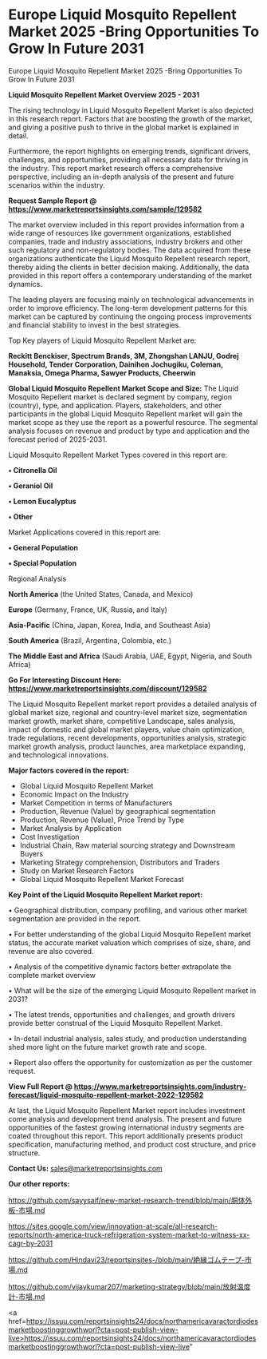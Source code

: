 # Europe Liquid Mosquito Repellent Market 2025 -Bring Opportunities To Grow In Future 2031
Europe Liquid Mosquito Repellent Market 2025 -Bring Opportunities To Grow In Future 2031

<Strong> Liquid Mosquito Repellent Market Overview 2025 - 2031</strong>

The rising technology in Liquid Mosquito Repellent Market is also depicted in this research report. Factors that are boosting the growth of the market, and giving a positive push to thrive in the global market is explained in detail.

Furthermore, the report highlights on emerging trends, significant drivers, challenges, and opportunities, providing all necessary data for thriving in the industry. This report market research offers a comprehensive perspective, including an in-depth analysis of the present and future scenarios within the industry.

<strong>Request Sample Report @ <a href=https://www.marketreportsinsights.com/sample/129582>https://www.marketreportsinsights.com/sample/129582</a></strong>

The market overview included in this report provides information from a wide range of resources like government organizations, established companies, trade and industry associations, industry brokers and other such regulatory and non-regulatory bodies. The data acquired from these organizations authenticate the Liquid Mosquito Repellent research report, thereby aiding the clients in better decision making. Additionally, the data provided in this report offers a contemporary understanding of the market dynamics.

The leading players are focusing mainly on technological advancements in order to improve efficiency. The long-term development patterns for this market can be captured by continuing the ongoing process improvements and financial stability to invest in the best strategies.

Top Key players of Liquid Mosquito Repellent Market are:

<strong>Reckitt Benckiser, Spectrum Brands, 3M, Zhongshan LANJU, Godrej Household, Tender Corporation, Dainihon Jochugiku, Coleman, Manaksia, Omega Pharma, Sawyer Products, Cheerwin</strong>

<strong><b>Global Liquid Mosquito Repellent Market Scope and Size:</b></strong>
The Liquid Mosquito Repellent market is declared segment by company, region (country), type, and application. Players, stakeholders, and other participants in the global Liquid Mosquito Repellent market will gain the market scope as they use the report as a powerful resource. The segmental analysis focuses on revenue and product by type and application and the forecast period of 2025-2031.

Liquid Mosquito Repellent Market Types covered in this report are:

<strong>• Citronella Oil

• Geraniol Oil

• Lemon Eucalyptus

• Other</strong>

Market Applications covered in this report are:

<strong>• General Population

• Special Population</strong> 

Regional Analysis

<strong>North America</strong> (the United States, Canada, and Mexico)

<strong>Europe</strong> (Germany, France, UK, Russia, and Italy)

<strong>Asia-Pacific</strong> (China, Japan, Korea, India, and Southeast Asia)

<strong>South America</strong> (Brazil, Argentina, Colombia, etc.)

<strong>The Middle East and Africa</strong> (Saudi Arabia, UAE, Egypt, Nigeria, and South Africa)

<strong>Go For Interesting Discount Here: <a href=https://www.marketreportsinsights.com/discount/129582>https://www.marketreportsinsights.com/discount/129582</a></strong>

The Liquid Mosquito Repellent market report provides a detailed analysis of global market size, regional and country-level market size, segmentation market growth, market share, competitive Landscape, sales analysis, impact of domestic and global market players, value chain optimization, trade regulations, recent developments, opportunities analysis, strategic market growth analysis, product launches, area marketplace expanding, and technological innovations.

<strong><b>Major factors covered in the report:</b></strong>
<ul>
  <li>Global Liquid Mosquito Repellent Market </li>
  <li>Economic Impact on the Industry</li>
  <li>Market Competition in terms of Manufacturers</li>
  <li>Production, Revenue (Value) by geographical segmentation</li>
  <li>Production, Revenue (Value), Price Trend by Type</li>
  <li>Market Analysis by Application</li>
  <li>Cost Investigation</li>
  <li>Industrial Chain, Raw material sourcing strategy and Downstream Buyers</li>
  <li>Marketing Strategy comprehension, Distributors and Traders</li>
  <li>Study on Market Research Factors</li>
  <li>Global Liquid Mosquito Repellent Market Forecast</li>
</ul>

<strong><b>Key Point of the Liquid Mosquito Repellent Market report:</b></strong>

• Geographical distribution, company profiling, and various other market segmentation are provided in the report.

• For better understanding of the global Liquid Mosquito Repellent market status, the accurate market valuation which comprises of size, share, and revenue are also covered.

• Analysis of the competitive dynamic factors better extrapolate the complete market overview

• What will be the size of the emerging Liquid Mosquito Repellent market in 2031?

• The latest trends, opportunities and challenges, and growth drivers provide better construal of the Liquid Mosquito Repellent Market.

• In-detail industrial analysis, sales study, and production understanding shed more light on the future market growth rate and scope.

• Report also offers the opportunity for customization as per the customer request.

<strong><b>View Full Report @ <a href=https://www.marketreportsinsights.com/industry-forecast/liquid-mosquito-repellent-market-2022-129582>https://www.marketreportsinsights.com/industry-forecast/liquid-mosquito-repellent-market-2022-129582</a></b></strong>


At last, the Liquid Mosquito Repellent Market report includes investment come analysis and development trend analysis. The present and future opportunities of the fastest growing international industry segments are coated throughout this report. This report additionally presents product specification, manufacturing method, and product cost structure, and price structure.

<strong>Contact Us:</strong>
sales@marketreportsinsights.com

<strong>Our other reports:</strong>

<a href=https://github.com/sayysaif/new-market-research-trend/blob/main/胴体外板-市場.md>https://github.com/sayysaif/new-market-research-trend/blob/main/胴体外板-市場.md</a>

<a href=https://sites.google.com/view/innovation-at-scale/all-research-reports/north-america-truck-refrigeration-system-market-to-witness-xx-cagr-by-2031>https://sites.google.com/view/innovation-at-scale/all-research-reports/north-america-truck-refrigeration-system-market-to-witness-xx-cagr-by-2031</a>

<a href=https://github.com/Hindavi23/reportsinsites-/blob/main/絶縁ゴムテープ-市場.md>https://github.com/Hindavi23/reportsinsites-/blob/main/絶縁ゴムテープ-市場.md</a>

<a href=https://github.com/vijaykumar207/marketing-strategy/blob/main/放射温度計-市場.md>https://github.com/vijaykumar207/marketing-strategy/blob/main/放射温度計-市場.md</a>

<a href=https://issuu.com/reportsinsights24/docs/northamericavaractordiodesmarketboostinggrowthworl?cta=post-publish-view-live>https://issuu.com/reportsinsights24/docs/northamericavaractordiodesmarketboostinggrowthworl?cta=post-publish-view-live</a>"
